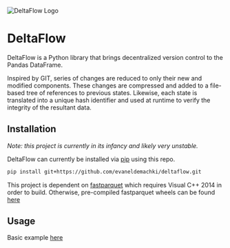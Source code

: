 ![DeltaFlow Logo](https://repository-images.githubusercontent.com/250386104/6b619400-6fa7-11ea-9443-e2675c49a252)
# DeltaFlow
DeltaFlow is a Python library that brings decentralized version control to the Pandas DataFrame. 

Inspired by GIT, series of changes are reduced to only their new and modified components. These changes are compressed and added to a file-based tree of references to previous states. Likewise, each state is translated into a unique hash identifier and used at runtime to verify the integrity of the resultant data.
## Installation
<i>Note: this project is currently in its infancy and likely very unstable.</i>

DeltaFlow can currently be installed via [pip](https://pip.pypa.io/en/stable/) using this repo.
```bash
pip install git+https://github.com/evaneldemachki/deltaflow.git
```
This project is dependent on [fastparquet](https://fastparquet.readthedocs.io/en/latest/) which requires Visual C++ 2014 in order to build. Otherwise, pre-compiled fastparquet wheels can be found [here](https://www.lfd.uci.edu/~gohlke/pythonlibs/)
## Usage
Basic example [here](https://github.com/evaneldemachki/deltaflow/blob/master/docs/example.ipynb/)
